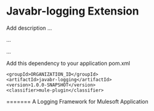 # Javabr-logging Extension

Add description ...


...


...


Add this dependency to your application pom.xml

```
<groupId>ORGANIZATION_ID</groupId>
<artifactId>javabr-logging</artifactId>
<version>1.0.0-SNAPSHOT</version>
<classifier>mule-plugin</classifier>
```
=======
A Logging Framework for Mulesoft Application

